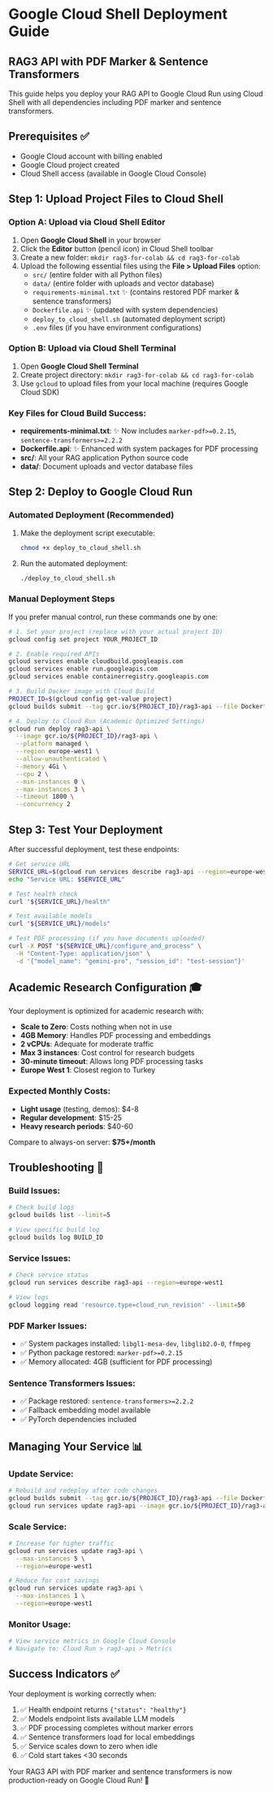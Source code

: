 # Google Cloud Shell Deployment Guide

## RAG3 API with PDF Marker & Sentence Transformers

This guide helps you deploy your RAG API to Google Cloud Run using Cloud Shell with all dependencies including PDF marker and sentence transformers.

## Prerequisites ✅

- Google Cloud account with billing enabled
- Google Cloud project created
- Cloud Shell access (available in Google Cloud Console)

## Step 1: Upload Project Files to Cloud Shell

### Option A: Upload via Cloud Shell Editor

1. Open **Google Cloud Shell** in your browser
2. Click the **Editor** button (pencil icon) in Cloud Shell toolbar
3. Create a new folder: `mkdir rag3-for-colab && cd rag3-for-colab`
4. Upload the following essential files using the **File > Upload Files** option:
   - `src/` (entire folder with all Python files)
   - `data/` (entire folder with uploads and vector database)
   - `requirements-minimal.txt` ✨ (contains restored PDF marker & sentence transformers)
   - `Dockerfile.api` ✨ (updated with system dependencies)
   - `deploy_to_cloud_shell.sh` (automated deployment script)
   - `.env` files (if you have environment configurations)

### Option B: Upload via Cloud Shell Terminal

1. Open **Google Cloud Shell Terminal**
2. Create project directory: `mkdir rag3-for-colab && cd rag3-for-colab`
3. Use `gcloud` to upload files from your local machine (requires Google Cloud SDK)

### Key Files for Cloud Build Success:

- **requirements-minimal.txt**: ✨ Now includes `marker-pdf>=0.2.15`, `sentence-transformers>=2.2.2`
- **Dockerfile.api**: ✨ Enhanced with system packages for PDF processing
- **src/**: All your RAG application Python source code
- **data/**: Document uploads and vector database files

## Step 2: Deploy to Google Cloud Run

### Automated Deployment (Recommended)

1. Make the deployment script executable:

   ```bash
   chmod +x deploy_to_cloud_shell.sh
   ```

2. Run the automated deployment:
   ```bash
   ./deploy_to_cloud_shell.sh
   ```

### Manual Deployment Steps

If you prefer manual control, run these commands one by one:

```bash
# 1. Set your project (replace with your actual project ID)
gcloud config set project YOUR_PROJECT_ID

# 2. Enable required APIs
gcloud services enable cloudbuild.googleapis.com
gcloud services enable run.googleapis.com
gcloud services enable containerregistry.googleapis.com

# 3. Build Docker image with Cloud Build
PROJECT_ID=$(gcloud config get-value project)
gcloud builds submit --tag gcr.io/${PROJECT_ID}/rag3-api --file Dockerfile.api .

# 4. Deploy to Cloud Run (Academic Optimized Settings)
gcloud run deploy rag3-api \
  --image gcr.io/${PROJECT_ID}/rag3-api \
  --platform managed \
  --region europe-west1 \
  --allow-unauthenticated \
  --memory 4Gi \
  --cpu 2 \
  --min-instances 0 \
  --max-instances 3 \
  --timeout 1800 \
  --concurrency 2
```

## Step 3: Test Your Deployment

After successful deployment, test these endpoints:

```bash
# Get service URL
SERVICE_URL=$(gcloud run services describe rag3-api --region=europe-west1 --format='value(status.url)')
echo "Service URL: $SERVICE_URL"

# Test health check
curl "${SERVICE_URL}/health"

# Test available models
curl "${SERVICE_URL}/models"

# Test PDF processing (if you have documents uploaded)
curl -X POST "${SERVICE_URL}/configure_and_process" \
  -H "Content-Type: application/json" \
  -d '{"model_name": "gemini-pro", "session_id": "test-session"}'
```

## Academic Research Configuration 🎓

Your deployment is optimized for academic research with:

- **Scale to Zero**: Costs nothing when not in use
- **4GB Memory**: Handles PDF processing and embeddings
- **2 vCPUs**: Adequate for moderate traffic
- **Max 3 instances**: Cost control for research budgets
- **30-minute timeout**: Allows long PDF processing tasks
- **Europe West 1**: Closest region to Turkey

### Expected Monthly Costs:

- **Light usage** (testing, demos): $4-8
- **Regular development**: $15-25
- **Heavy research periods**: $40-60

Compare to always-on server: **$75+/month**

## Troubleshooting 🔧

### Build Issues:

```bash
# Check build logs
gcloud builds list --limit=5

# View specific build log
gcloud builds log BUILD_ID
```

### Service Issues:

```bash
# Check service status
gcloud run services describe rag3-api --region=europe-west1

# View logs
gcloud logging read 'resource.type=cloud_run_revision' --limit=50
```

### PDF Marker Issues:

- ✅ System packages installed: `libgl1-mesa-dev`, `libglib2.0-0`, `ffmpeg`
- ✅ Python package restored: `marker-pdf>=0.2.15`
- ✅ Memory allocated: 4GB (sufficient for PDF processing)

### Sentence Transformers Issues:

- ✅ Package restored: `sentence-transformers>=2.2.2`
- ✅ Fallback embedding model available
- ✅ PyTorch dependencies included

## Managing Your Service 📊

### Update Service:

```bash
# Rebuild and redeploy after code changes
gcloud builds submit --tag gcr.io/${PROJECT_ID}/rag3-api --file Dockerfile.api .
gcloud run services update rag3-api --image gcr.io/${PROJECT_ID}/rag3-api --region=europe-west1
```

### Scale Service:

```bash
# Increase for higher traffic
gcloud run services update rag3-api \
  --max-instances 5 \
  --region=europe-west1

# Reduce for cost savings
gcloud run services update rag3-api \
  --max-instances 1 \
  --region=europe-west1
```

### Monitor Usage:

```bash
# View service metrics in Google Cloud Console
# Navigate to: Cloud Run > rag3-api > Metrics
```

## Success Indicators ✅

Your deployment is working correctly when:

1. ✅ Health endpoint returns `{"status": "healthy"}`
2. ✅ Models endpoint lists available LLM models
3. ✅ PDF processing completes without marker errors
4. ✅ Sentence transformers load for local embeddings
5. ✅ Service scales down to zero when idle
6. ✅ Cold start takes <30 seconds

Your RAG3 API with PDF marker and sentence transformers is now production-ready on Google Cloud Run! 🚀
